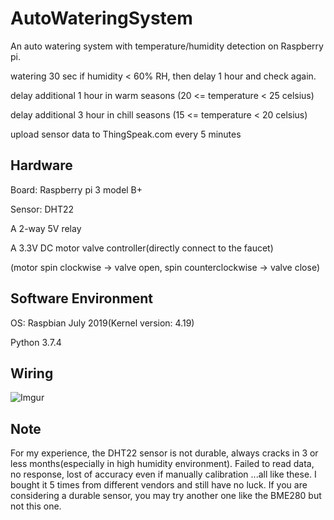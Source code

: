 # AutoWateringSystem
An auto watering system with temperature/humidity detection on Raspberry pi.

watering 30 sec if humidity < 60% RH, then delay 1 hour and check again.

delay additional 1 hour in warm seasons (20 <= temperature < 25 celsius)

delay additional 3 hour in chill seasons (15 <= temperature < 20 celsius)

upload sensor data to ThingSpeak.com every 5 minutes

## Hardware

Board:  Raspberry pi 3 model B+ 

Sensor: DHT22

A 2-way 5V relay

A 3.3V DC motor valve controller(directly connect to the faucet)

(motor spin clockwise → valve open, spin counterclockwise → valve close)

## Software Environment

OS: Raspbian July 2019(Kernel version: 4.19)

Python 3.7.4

## Wiring

![Imgur](https://i.imgur.com/tcpmOL1.png)

## Note

For my experience, the DHT22 sensor is not durable, always cracks in 3 or less months(especially in high humidity environment).
Failed to read data, no response, lost of accuracy even if manually calibration ...all like these.
I bought it 5 times from different vendors and still have no luck.
If you are considering a durable sensor, you may try another one like the BME280 but not this one.

